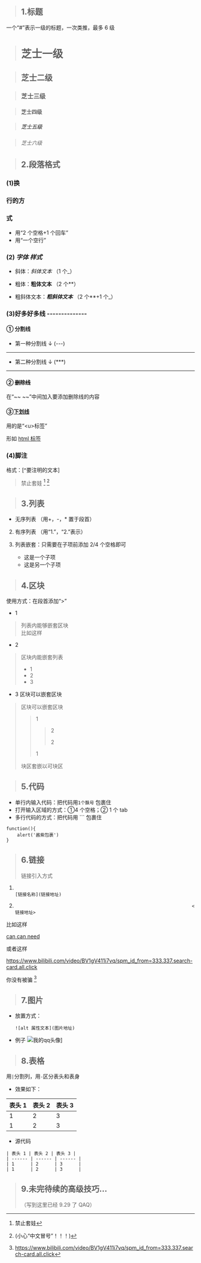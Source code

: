 > ## 1.标题

一个“#”表示一级的标题，一次类推，最多 6 级

> # 芝士一级

> ## 芝士二级

> ### 芝士三级

> #### 芝士四级

> ##### 芝士五级

> ###### 芝士六级

> ## 2.段落格式

### (1)换

### 行的方

### 式

- 用“2 个空格+1 个回车”
- 用“一个空行”

### (2) _字体_ **_样式_**

- 斜体：_斜体文本_ （1 个\_）

- 粗体：**粗体文本** （2 个\*\*）

- 粗斜体文本：**_粗斜体文本_** （2 个\*\*+1 个\_）

### (3)好多好多线 --------------

#### ① 分割线

- 第一种分割线 ↓ (---)

---

- 第二种分割线 ↓ (\*\*\*)

---

#### ② ~~删除线~~

在“~~ ~~”中间加入要添加删除线的内容

#### ③<u>下划线</u>

用的是“\<u></u>标签”

形如 <u>html 标签</u>

### (4)脚注

格式：[^要注明的文本]

> 禁止套娃 [^禁止套娃] [^2]  
> [^禁止套娃]: 禁止套娃
> [^2]: (小心“中文冒号”！！！)

> ## 3.列表

- 无序列表 （用+，-，\* 置于段首）

2. 有序列表 （用“1.”，“2.”表示）

3. 列表嵌套：只需要在子项前添加 2/4 个空格即可
   - 这是一个子项
   - 这是另一个子项

> ## 4.区块

使用方式：在段首添加“>”

- 1

> 列表内能够嵌套区块  
> 比如这样

- 2

> 区块内能嵌套列表
>
> - 1
> - 2
> - 3

- 3 区块可以嵌套区块

> 区块可以嵌套区块
>
> > 1
> >
> > > 2
> > >
> > > 2
> >
> > 1
>
> 块区套嵌以可块区

> ## 5.代码

- 单行内输入代码：把代码用`1个飘号` 包裹住
- 打开输入区域的方式：①4 个空格；② 1 个 tab
- 多行代码的方式：把代码用 ``` 包裹住

```printf()
function(){
    alert('酱紫包裹')
}
```

> ## 6.链接
>
> 链接引入方式

1.                                                                       [链接名称](链接地址)
2.                                                                       <链接地址>

比如这样

[can can need](https://www.bilibili.com/video/BV1gV411i7vq/?spm_id_from=333.337.search-card.all.click)

或者这样

<https://www.bilibili.com/video/BV1gV411i7vq/spm_id_from=333.337.search-card.all.click>

你没有被骗 [^xixi]
[^xixi]:https://www.bilibili.com/video/BV1gV411i7vq/spm_id_from=333.337.search-card.all.click

> ## 7.图片

- 放置方式：

      ![alt 属性文本](图片地址)

- 例子
  ![我的qq头像](https://s1.328888.xyz/2022/09/29/Mb6qS.md.jpg)]

> ## 8.表格

用`|`分割列，用`-`区分表头和表身

- 效果如下：

| 表头 1 | 表头 2 | 表头 3 |
| ------ | ------ | ------ |
| 1      | 2      | 3      |
| 1      | 2      | 3      |

- 源代码

```
| 表头 1 | 表头 2 | 表头 3 |
| ------ | ------ | ------ |
| 1      | 2      | 3      |
| 1      | 2      | 3      |
```

> ## 9.未完待续的高级技巧...
>
> （写到这里已经 9.29 了 QAQ）
